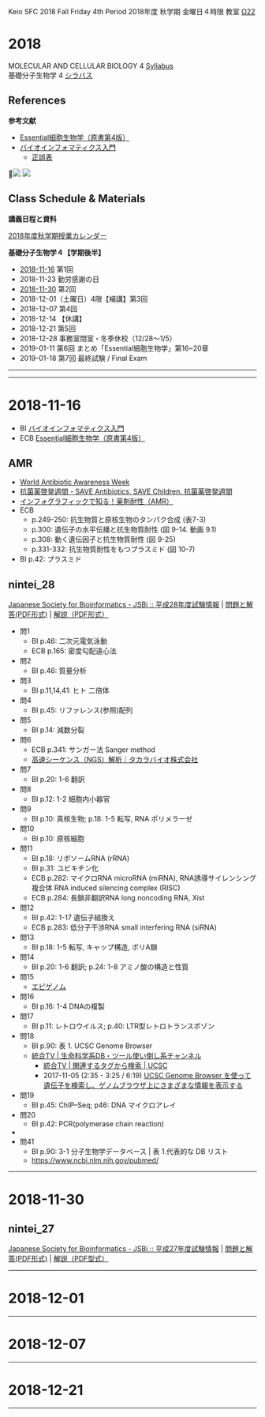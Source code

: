 Keio SFC 
2018 Fall Friday 4th Period
2018年度 秋学期 金曜日４時限
教室 [Ω22](http://classroom.sfc.keio.ac.jp/class/w-to/w-22.html)  

# 2018
MOLECULAR AND CELLULAR BIOLOGY 4 [Syllabus](https://vu.sfc.keio.ac.jp/course2014/summary/syll_view_c.cgi?yc=2018_25192&ks=B6161&lang=en)  
基礎分子生物学 4 [シラバス](https://vu.sfc.keio.ac.jp/course2014/summary/syll_view_c.cgi?yc=2018_25192&ks=B6161)  

## References
**参考文献**
- [Essential細胞生物学（原書第4版）](https://www.nankodo.co.jp/g/g9784524261994/)
- [バイオインフォマティクス入門](https://www.keio-up.co.jp/np/isbn/9784766422511/)
  - [正誤表](http://www.keio-up.co.jp/kup/correction/22510.html)

![](https://www.keio-up.co.jp/img/cover_l/22510.jpg)
![](https://d1gwi3e1mfwx7l.cloudfront.net/img/goods/L/9784524261994.jpg)

## Class Schedule & Materials
**講義日程と資料**

[2018年度秋学期授業カレンダー](https://www.sfc.keio.ac.jp/doc/18f_calendar_171211_j.pdf)

**基礎分子生物学４【学期後半】**
- [2018-11-16](#2018-11-16) 第1回 
- 2018-11-23 勤労感謝の日
- [2018-11-30](#2018-11-30) 第2回 
- 2018-12-01（土曜日）4限【補講】第3回 
- 2018-12-07 第4回 
- 2018-12-14 【休講】
- 2018-12-21 第5回 
- 2018-12-28 事務室閉室・冬季休校（12/28～1/5） 
- 2019-01-11 第6回 まとめ「Essential細胞生物学」第16~20章
- 2019-01-18 第7回 最終試験 / Final Exam

----------
----------

# 2018-11-16

- BI [バイオインフォマティクス入門](https://www.keio-up.co.jp/np/isbn/9784766422511/)
- ECB [Essential細胞生物学（原書第4版）](http://www.nankodo.co.jp/g/g9784524261994/)

## AMR
- [World Antibiotic Awareness Week](http://www.who.int/who-campaigns/world-antibiotic-awareness-week)
- [抗菌薬啓発週間 - SAVE Antibiotics, SAVE Children. 抗菌薬啓発週間](https://antibioticawarenessjp.jimdo.com/)
- [インフォグラフィックで知る！薬剤耐性（AMR）](http://amr.ncgm.go.jp/infographics/)
- ECB
  - p.249-250: 抗生物質と原核生物のタンパク合成 (表7-3)
  - p.300: 遺伝子の水平伝播と抗生物質耐性 (図 9-14. 動画 9.1)
  - p.308: 動く遺伝因子と抗生物質耐性 (図 9-25)
  - p.331-332: 抗生物質耐性をもつプラスミド (図 10-7)
- BI p.42: プラスミド

## nintei_28
[Japanese Society for Bioinformatics - JSBi :: 平成28年度試験情報](https://www.jsbi.org/nintei/28/) 
| [問題と解答(PDF形式)](https://www.jsbi.org/pdfs/nintei/H28mondai2.pdf) 
| [解説（PDF形式）](https://www.jsbi.org/pdfs/nintei/H28kaisetsu.pdf) 

- 問1
  - BI p.46: 二次元電気泳動
  - ECB p.165: 密度勾配遠心法
- 問2
  - BI p.46: 質量分析
- 問3
  - BI p.11,14,41: ヒト 二倍体
- 問4
  - BI p.45: リファレンス(参照)配列
- 問5
  - BI p.14: 減数分裂
- 問6
  - ECB p.341: サンガー法 Sanger method
  - [高速シーケンス（NGS）解析｜タカラバイオ株式会社](http://catalog.takara-bio.co.jp/jutaku/basic_info.php?unitid=U100005162)
- 問7
  - BI p.20: 1-6 翻訳
- 問8
  - BI p.12: 1-2 細胞内小器官
- 問9
  - BI p.10: 真核生物; p.18: 1-5 転写, RNA ポリメラーゼ
- 問10
  - BI p.10: 原核細胞
- 問11
  - BI p.18: リボソームRNA (rRNA)
  - BI p.31: ユビキチン化
  - ECB p.282: マイクロRNA microRNA (miRNA), RNA誘導サイレンシング複合体 RNA induced silencing complex (RISC)
  - ECB p.284: 長鎖非翻訳RNA long noncoding RNA, Xist
- 問12
  - BI p.42: 1-17 遺伝子組換え
  - ECB p.283: 低分子干渉RNA small interfering RNA (siRNA)
- 問13
  - BI p.18: 1-5 転写, キャップ構造, ポリA鎖
- 問14
  - BI p.20: 1-6 翻訳; p.24: 1-8 アミノ酸の構造と性質
- 問15
  - [エピゲノム](http://crest-ihec.jp/public/epigenome_qa.html)
- 問16
  - BI p.16: 1-4 DNAの複製
- 問17
  - BI p.11: レトロウイルス; p.40: LTR型レトロトランスポゾン
- 問18
  - BI p.90: 表 1. UCSC Genome Browser
  - [統合TV | 生命科学系DB・ツール使い倒し系チャンネル](https://togotv.dbcls.jp/)
    - [統合TV | 関連するタグから検索 | UCSC](https://togotv.dbcls.jp/tags.html?tag=UCSC)
    - 2017-11-05 (2:35 - 3:25 / 6:19) [UCSC Genome Browser を使って遺伝子を検索し、ゲノムブラウザ上にさまざまな情報を表示する](https://togotv.dbcls.jp/20171105.html)
- 問19
  - BI p.45: ChIP–Seq; p46: DNA マイクロアレイ
- 問20
  - BI p.42: PCR(polymerase chain reaction)
- 
- 問41 
  - BI p.90: 3-1 分子生物学データベース | 表 1.代表的な DB リスト
  - https://www.ncbi.nlm.nih.gov/pubmed/

----------
# 2018-11-30

## nintei_27
[Japanese Society for Bioinformatics - JSBi :: 平成27年度試験情報](https://www.jsbi.org/nintei/27/) 
| [問題と解答(PDF形式)](https://www.jsbi.org/pdfs/nintei/H27mondai.pdf) 
| [解説（PDF型式）](https://www.jsbi.org/pdfs/nintei/H27kaisetsu.pdf) 

----------
# 2018-12-01

----------
# 2018-12-07

----------
# 2018-12-21

----------


